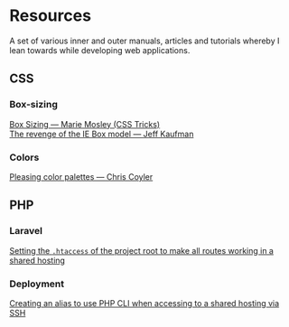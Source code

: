 # Resources
A set of various inner and outer manuals, articles and tutorials whereby I lean towards while developing web applications.

<h2>CSS</h2>
<h3>Box-sizing</h3>
    <div> 
        <a href="https://css-tricks.com/box-sizing/">Box Sizing — Marie Mosley (CSS Tricks)</a>
    </div>
    <div>
        <a href="https://www.jefftk.com/p/the-revenge-of-the-ie-box-model">The revenge of the IE Box model — Jeff Kaufman</a>
    </div>

<h3>Colors</h3>
    <div>
        <a href="https://css-tricks.com/re-pleasing-color-palettes/">Pleasing color palettes — Chris Coyler</a>
    </div>
<h2>PHP</h2>
<h3>Laravel</h3>
    <div> 
        <a href="https://stackoverflow.com/questions/30750182/laravel-5-on-shared-hosting-getting-internal-server-error">Setting the <code>.htaccess</code> of the project root to make all routes working in a shared hosting</a>
    </div>
<h3>Deployment</h3>
    <a href="https://help.dreamhost.com/hc/en-us/articles/214202148-How-do-I-change-the-PHP-version-my-shell-uses-">Creating an alias to use PHP CLI when accessing to a shared hosting via SSH</a>
    </div>
